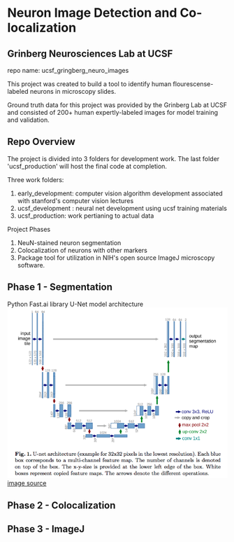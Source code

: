 # Neuron Image Detection and Co-localization
## Grinberg Neurosciences Lab at UCSF

repo name: ucsf_gringberg_neuro_images

This project was created to build a tool to identify human flourescense-labeled neurons in microscopy slides. 

Ground truth data for this project was provided by the Grinberg Lab at UCSF and consisted of 200+ human expertly-labeled images for model training and validation.


## Repo Overview
The project is divided into 3 folders for development work. The last folder 'ucsf_production' will host the final code at completion.

Three work folders:
1. early_development: computer vision algorithm development associated with stanford's computer vision lectures
2. ucsf_development : neural net development using ucsf training materials
3. ucsf_production: work pertianing to actual data

Project Phases
1. NeuN-stained neuron segmentation
2. Colocalization of neurons with other markers
3. Package tool for utilization in NIH's open source ImageJ microscopy software.


## Phase 1 - Segmentation
Python
Fast.ai library
U-Net model architecture
![U-Net](U-net.png)
[image source](https://arxiv.org/pdf/1505.04597.pdf)


## Phase 2 - Colocalization




## Phase 3 - ImageJ



